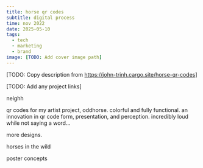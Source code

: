 ```yaml
---
title: horse qr codes
subtitle: digital process
time: nov 2022
date: 2025-05-10
tags:
  - tech
  - marketing
  - brand
image: [TODO: Add cover image path]
---
```


[TODO: Copy description from https://john-trinh.cargo.site/horse-qr-codes]

[TODO: Add any project links]

neighh

qr codes for my artist project, oddhorse. colorful and fully functional. an innovation in qr code form, presentation, and perception. incredibly loud while not saying a word...

more designs.

horses in the wild

poster concepts
